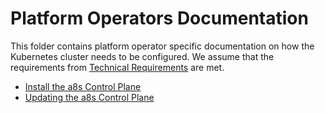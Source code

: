 # Platform Operators Documentation

This folder contains platform operator specific documentation on how the Kubernetes cluster needs
to be configured. We assume that the requirements from
[Technical Requirements](/docs/technical_requirements.md) are met.

- [Install the a8s Control Plane](/docs/platform-operators/installing_framework.md)
- [Updating the a8s Control Plane](/docs/platform-operators/updating_framework.md)
